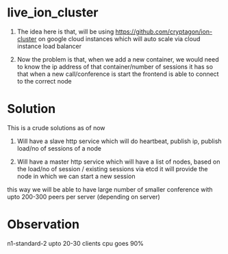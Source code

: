 # live_ion_cluster

1) The idea here is that, will be using https://github.com/cryptagon/ion-cluster on google cloud instances which will auto scale via cloud instance load balancer

2) Now the problem is that, when we add a new container, we would need to know the ip address of that container/number of sessions it has so that when a new call/conference
is start the frontend is able to connect to the correct node

Solution 
================

This is a crude solutions as of now

1) Will have a slave http service which will do  heartbeat, publish ip, publish load/no of sessions of a node

2) Will have a master http service which will have a list of nodes, based on the load/no of session / existing sessions via etcd it will provide 
the node in which we can start a new session

this way we will be able to have large number of smaller conference with upto 200-300 peers per server (depending on server)



Observation
==============

n1-standard-2  upto 20-30 clients cpu goes 90%
